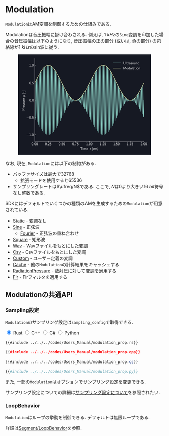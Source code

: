 # Modulation

`Modulation`はAM変調を制御するための仕組みである.

Modulationは音圧振幅に掛け合わされる.
例えば, $\SI{1}{kHz}$の`Sine`変調を印加した場合の音圧振幅は以下のようになり, 音圧振幅の正の部分 (或いは, 負の部分) の包絡線が$\SI{1}{kHz}$のsin波に従う.

<figure>
  <img src="../../fig/Users_Manual/sine_1k_mod.png"/>
</figure>

なお, 現在, `Modulation`には以下の制約がある.

* バッファサイズは最大で32768
  * 拡張モードを使用すると65536
* サンプリングレートは$\ufreq/N$である. ここで, $N$は0より大きい$\SI{16}{bit}$符号なし整数である.

SDKにはデフォルトでいくつかの種類のAMを生成するための`Modulation`が用意されている.

* [Static](./modulation/static.md) - 変調なし
* [Sine](./modulation/sine.md) - 正弦波
  * [Fourier](./modulation/fourier.md) - 正弦波の重ね合わせ
* [Square](./modulation/square.md) - 矩形波
* [Wav](./modulation/wav.md) - Wavファイルをもとにした変調
* [Csv](./modulation/csv.md) - Csvファイルをもとにした変調
* [Custom](./modulation/custom.md) - ユーザー定義の変調
* [Cache](./modulation/cache.md) - 他の`Modulation`の計算結果をキャッシュする
* [RadiationPressure](./modulation/radiation.md) - 放射圧に対して変調を適用する
* [Fir](./modulation/fir.md) - Firフィルタを適用する

## Modulationの共通API

### Sampling設定

`Modulation`のサンプリング設定は`sampling_config`で取得できる.

<div class="tabs">
<input id="rust_tab" type="radio" class="tab" name="tab" checked>
<label class="tab_item" n=4 for="rust_tab">Rust</label>
<input id="cpp_tab" type="radio" class="tab" name="tab">
<label class="tab_item" n=4 for="cpp_tab">C++</label>
<input id="cs_tab" type="radio" class="tab" name="tab">
<label class="tab_item" n=4 for="cs_tab">C#</label>
<input id="python_tab" type="radio" class="tab" name="tab">
<label class="tab_item" n=4 for="python_tab">Python</label>

```rust,edition2024
{{#include ../../../codes/Users_Manual/modulation_prop.rs}}
```

```cpp
{{#include ../../../codes/Users_Manual/modulation_prop.cpp}}
```

```cs
{{#include ../../../codes/Users_Manual/modulation_prop.cs}}
```

```python
{{#include ../../../codes/Users_Manual/modulation_prop.py}}
```
</div>

また, 一部の`Modulation`はオプションでサンプリング設定を変更できる.

サンプリング設定についての詳細は[サンプリング設定について](./sampling_config.md)を参照されたい.

### LoopBehavior

`Modulation`はループの挙動を制御できる.
デフォルトは無限ループである.

詳細は[Segment/LoopBehavior](./segment.md)を参照.

